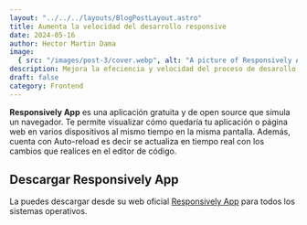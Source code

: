 ```yaml
---
layout: "../../../layouts/BlogPostLayout.astro"
title: Aumenta la velocidad del desarrollo responsive
date: 2024-05-16
author: Hector Martin Dama
image:
  { src: "/images/post-3/cover.webp", alt: "A picture of Responsively App" }
description: Mejora la efeciencia y velocidad del proceso de desarollo responsive con la aplicación Responsively App
draft: false
category: Frontend
---
```


**Responsively App** es una aplicación gratuita y de open source que simula un navegador. Te permite visualizar cómo quedaría tu aplicación o página web en varios dispositivos al mismo tiempo en la misma pantalla. Además, cuenta con Auto-reload es decir se actualiza en tiempo real con los cambios que realices en el editor de código.

## Descargar Responsively App

La puedes descargar desde su web oficial [Responsively App](https://responsively.app/download) para todos los sistemas operativos.
